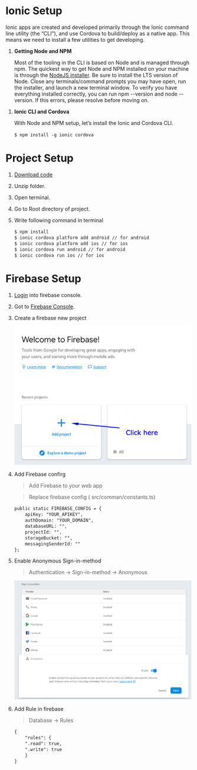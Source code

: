 # Ionic Setup

Ionic apps are created and developed primarily through the Ionic command line utility (the “CLI”), and use Cordova to build/deploy as a native app. This means we need to install a few utilities to get developing.

1.  <strong>Getting Node and NPM</strong>

    Most of the tooling in the CLI is based on Node and is managed through npm. The quickest way to get Node and NPM installed on your machine is through the [NodeJS installer](https://nodejs.org/en/). Be sure to install the LTS version of Node. Close any terminals/command prompts you may have open, run the installer, and launch a new terminal window. To verify you have everything installed correctly, you can run npm --version and node --version. If this errors, please resolve before moving on.

1)  <strong>Ionic CLI and Cordova</strong>

    With Node and NPM setup, let’s install the Ionic and Cordova CLI.

    `$ npm install -g ionic cordova`

# Project Setup

1.  [Download code](https://google.com)
2.  Unzip folder.
3.  Open terminal.
4.  Go to Root directory of project.
5.  Write following command in terminal

    ```
    $ npm install
    $ ionic cordova platform add android // for android
    $ ionic cordova platform add ios // for ios
    $ ionic cordova run android // for android
    $ ionic cordova run ios // for ios
    ```

# Firebase Setup

1.  [Login](https://firebase.google.com/) into firebase console.
2.  Got to [Firebase Console](https://console.firebase.google.com/u/0/).
3.  Create a firebase new project

    ![Image of Yaktocat](https://github.com/mayorainfotech/Card-sharing-app-in-ionic-using-NFC-and-firebase/blob/master/Images/firebase-create-new-project.png)

4.  Add Firebase confirg

    > Add Firebase to your web app

    > Replace firebase config ( src/comman/constants.ts)

    ```
    public static FIREBASE_CONFIG = {
        apiKey: "YOUR_APIKEY",
        authDomain: "YOUR_DOMAIN",
        databaseURL: "",
        projectId: "",
        storageBucket: "",
        messagingSenderId: ""
    };
    ```

5.  Enable Anonymous Sign-in-method

    > Authentication -> Sign-in-method -> Anonymous

    ![Image of Yaktocat](https://github.com/mayorainfotech/Card-sharing-app-in-ionic-using-NFC-and-firebase/blob/master/Images/sign-in-method.png)

6.  Add Rule in firebase

    > Database -> Rules

    ```
    {
        "rules": {
        ".read": true,
        ".write": true
        }
    }
    ```
